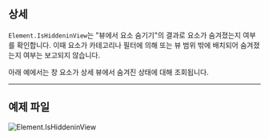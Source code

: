 ## 상세
`Element.IsHiddeninView`는 "뷰에서 요소 숨기기"의 결과로 요소가 숨겨졌는지 여부를 확인합니다. 이때 요소가 카테고리나 필터에 의해 또는 뷰 범위 밖에 배치되어 숨겨졌는지 여부는 보고되지 않습니다.

아래 예에서는 창 요소가 상세 뷰에서 숨겨진 상태에 대해 조회됩니다.
___
## 예제 파일

![Element.IsHiddeninView](./Revit.Elements.Element.IsHiddeninView_img.jpg)
